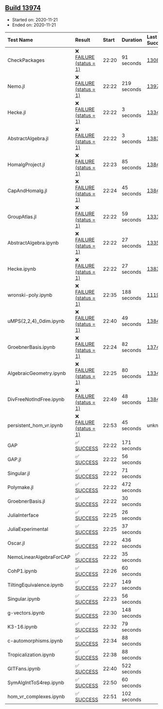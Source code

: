## [Build 13974](https://oscarci.mathematik.uni-kl.de/job/oscar/13974/)

* Started on: 2020-11-21
* Ended on: 2020-11-21

| Test Name    | Result | Start | Duration | Last Success | First Failure |
|:-------------|:-------|:------|:---------|:-------------|:--------------|
| CheckPackages | ❌ [FAILURE (status = 1)](https://oscarci.mathematik.uni-kl.de/job/oscar/13974/artifact/logs/build-13974/CheckPackages.log) | 22:20 | 91 seconds | [13085](https://oscarci.mathematik.uni-kl.de/job/oscar/13085/) | [13086](https://oscarci.mathematik.uni-kl.de/job/oscar/13086/) |
| Nemo.jl | ❌ [FAILURE (status = 1)](https://oscarci.mathematik.uni-kl.de/job/oscar/13974/artifact/logs/build-13974/Nemo.jl.log) | 22:22 | 219 seconds | [13973](https://oscarci.mathematik.uni-kl.de/job/oscar/13973/) | [13974](https://oscarci.mathematik.uni-kl.de/job/oscar/13974/) |
| Hecke.jl | ❌ [FAILURE (status = 1)](https://oscarci.mathematik.uni-kl.de/job/oscar/13974/artifact/logs/build-13974/Hecke.jl.log) | 22:22 | 3 seconds | [13341](https://oscarci.mathematik.uni-kl.de/job/oscar/13341/) | [13342](https://oscarci.mathematik.uni-kl.de/job/oscar/13342/) |
| AbstractAlgebra.jl | ❌ [FAILURE (status = 1)](https://oscarci.mathematik.uni-kl.de/job/oscar/13974/artifact/logs/build-13974/AbstractAlgebra.jl.log) | 22:22 | 3 seconds | [13837](https://oscarci.mathematik.uni-kl.de/job/oscar/13837/) | [13838](https://oscarci.mathematik.uni-kl.de/job/oscar/13838/) |
| HomalgProject.jl | ❌ [FAILURE (status = 1)](https://oscarci.mathematik.uni-kl.de/job/oscar/13974/artifact/logs/build-13974/HomalgProject.jl.log) | 22:23 | 85 seconds | [13845](https://oscarci.mathematik.uni-kl.de/job/oscar/13845/) | [13846](https://oscarci.mathematik.uni-kl.de/job/oscar/13846/) |
| CapAndHomalg.jl | ❌ [FAILURE (status = 1)](https://oscarci.mathematik.uni-kl.de/job/oscar/13974/artifact/logs/build-13974/CapAndHomalg.jl.log) | 22:24 | 45 seconds | [13845](https://oscarci.mathematik.uni-kl.de/job/oscar/13845/) | [13846](https://oscarci.mathematik.uni-kl.de/job/oscar/13846/) |
| GroupAtlas.jl | ❌ [FAILURE (status = 1)](https://oscarci.mathematik.uni-kl.de/job/oscar/13974/artifact/logs/build-13974/GroupAtlas.jl.log) | 22:22 | 59 seconds | [13311](https://oscarci.mathematik.uni-kl.de/job/oscar/13311/) | [13312](https://oscarci.mathematik.uni-kl.de/job/oscar/13312/) |
| AbstractAlgebra.ipynb | ❌ [FAILURE (status = 1)](https://oscarci.mathematik.uni-kl.de/job/oscar/13974/artifact/logs/build-13974/AbstractAlgebra.ipynb.log) | 22:22 | 27 seconds | [13355](https://oscarci.mathematik.uni-kl.de/job/oscar/13355/) | [13356](https://oscarci.mathematik.uni-kl.de/job/oscar/13356/) |
| Hecke.ipynb | ❌ [FAILURE (status = 1)](https://oscarci.mathematik.uni-kl.de/job/oscar/13974/artifact/logs/build-13974/Hecke.ipynb.log) | 22:22 | 27 seconds | [13837](https://oscarci.mathematik.uni-kl.de/job/oscar/13837/) | [13838](https://oscarci.mathematik.uni-kl.de/job/oscar/13838/) |
| wronski-poly.ipynb | ❌ [FAILURE (status = 1)](https://oscarci.mathematik.uni-kl.de/job/oscar/13974/artifact/logs/build-13974/wronski-poly.ipynb.log) | 22:35 | 188 seconds | [11192](https://oscarci.mathematik.uni-kl.de/job/oscar/11192/) | [11193](https://oscarci.mathematik.uni-kl.de/job/oscar/11193/) |
| uMPS(2,2,4)_0dim.ipynb | ❌ [FAILURE (status = 1)](https://oscarci.mathematik.uni-kl.de/job/oscar/13974/artifact/logs/build-13974/uMPS-2-2-4-_0dim.ipynb.log) | 22:40 | 49 seconds | [13841](https://oscarci.mathematik.uni-kl.de/job/oscar/13841/) | [13842](https://oscarci.mathematik.uni-kl.de/job/oscar/13842/) |
| GroebnerBasis.ipynb | ❌ [FAILURE (status = 1)](https://oscarci.mathematik.uni-kl.de/job/oscar/13974/artifact/logs/build-13974/GroebnerBasis.ipynb.log) | 22:24 | 82 seconds | [13748](https://oscarci.mathematik.uni-kl.de/job/oscar/13748/) | [13749](https://oscarci.mathematik.uni-kl.de/job/oscar/13749/) |
| AlgebraicGeometry.ipynb | ❌ [FAILURE (status = 1)](https://oscarci.mathematik.uni-kl.de/job/oscar/13974/artifact/logs/build-13974/AlgebraicGeometry.ipynb.log) | 22:25 | 80 seconds | [13341](https://oscarci.mathematik.uni-kl.de/job/oscar/13341/) | [13342](https://oscarci.mathematik.uni-kl.de/job/oscar/13342/) |
| DivFreeNotIndFree.ipynb | ❌ [FAILURE (status = 1)](https://oscarci.mathematik.uni-kl.de/job/oscar/13974/artifact/logs/build-13974/DivFreeNotIndFree.ipynb.log) | 22:49 | 48 seconds | [13845](https://oscarci.mathematik.uni-kl.de/job/oscar/13845/) | [13846](https://oscarci.mathematik.uni-kl.de/job/oscar/13846/) |
| persistent_hom_vr.ipynb | ❌ [FAILURE (status = 1)](https://oscarci.mathematik.uni-kl.de/job/oscar/13974/artifact/logs/build-13974/persistent_hom_vr.ipynb.log) | 22:53 | 45 seconds | unknown | unknown |
| GAP | ✅ [SUCCESS](https://oscarci.mathematik.uni-kl.de/job/oscar/13974/artifact/logs/build-13974/GAP.log) | 22:22 | 171 seconds |  |  |
| GAP.jl | ✅ [SUCCESS](https://oscarci.mathematik.uni-kl.de/job/oscar/13974/artifact/logs/build-13974/GAP.jl.log) | 22:22 | 56 seconds |  |  |
| Singular.jl | ✅ [SUCCESS](https://oscarci.mathematik.uni-kl.de/job/oscar/13974/artifact/logs/build-13974/Singular.jl.log) | 22:22 | 71 seconds |  |  |
| Polymake.jl | ✅ [SUCCESS](https://oscarci.mathematik.uni-kl.de/job/oscar/13974/artifact/logs/build-13974/Polymake.jl.log) | 22:22 | 472 seconds |  |  |
| GroebnerBasis.jl | ✅ [SUCCESS](https://oscarci.mathematik.uni-kl.de/job/oscar/13974/artifact/logs/build-13974/GroebnerBasis.jl.log) | 22:22 | 30 seconds |  |  |
| JuliaInterface | ✅ [SUCCESS](https://oscarci.mathematik.uni-kl.de/job/oscar/13974/artifact/logs/build-13974/JuliaInterface.log) | 22:25 | 26 seconds |  |  |
| JuliaExperimental | ✅ [SUCCESS](https://oscarci.mathematik.uni-kl.de/job/oscar/13974/artifact/logs/build-13974/JuliaExperimental.log) | 22:25 | 37 seconds |  |  |
| Oscar.jl | ✅ [SUCCESS](https://oscarci.mathematik.uni-kl.de/job/oscar/13974/artifact/logs/build-13974/Oscar.jl.log) | 22:22 | 436 seconds |  |  |
| NemoLinearAlgebraForCAP | ✅ [SUCCESS](https://oscarci.mathematik.uni-kl.de/job/oscar/13974/artifact/logs/build-13974/NemoLinearAlgebraForCAP.log) | 22:22 | 35 seconds |  |  |
| CohP1.ipynb | ✅ [SUCCESS](https://oscarci.mathematik.uni-kl.de/job/oscar/13974/artifact/logs/build-13974/CohP1.ipynb.log) | 22:26 | 60 seconds |  |  |
| TiltingEquivalence.ipynb | ✅ [SUCCESS](https://oscarci.mathematik.uni-kl.de/job/oscar/13974/artifact/logs/build-13974/TiltingEquivalence.ipynb.log) | 22:27 | 149 seconds |  |  |
| Singular.ipynb | ✅ [SUCCESS](https://oscarci.mathematik.uni-kl.de/job/oscar/13974/artifact/logs/build-13974/Singular.ipynb.log) | 22:23 | 56 seconds |  |  |
| g-vectors.ipynb | ✅ [SUCCESS](https://oscarci.mathematik.uni-kl.de/job/oscar/13974/artifact/logs/build-13974/g-vectors.ipynb.log) | 22:30 | 148 seconds |  |  |
| K3-16.ipynb | ✅ [SUCCESS](https://oscarci.mathematik.uni-kl.de/job/oscar/13974/artifact/logs/build-13974/K3-16.ipynb.log) | 22:32 | 79 seconds |  |  |
| c-automorphisms.ipynb | ✅ [SUCCESS](https://oscarci.mathematik.uni-kl.de/job/oscar/13974/artifact/logs/build-13974/c-automorphisms.ipynb.log) | 22:34 | 88 seconds |  |  |
| Tropicalization.ipynb | ✅ [SUCCESS](https://oscarci.mathematik.uni-kl.de/job/oscar/13974/artifact/logs/build-13974/Tropicalization.ipynb.log) | 22:38 | 88 seconds |  |  |
| GITFans.ipynb | ✅ [SUCCESS](https://oscarci.mathematik.uni-kl.de/job/oscar/13974/artifact/logs/build-13974/GITFans.ipynb.log) | 22:40 | 522 seconds |  |  |
| SymAlgIntToS4rep.ipynb | ✅ [SUCCESS](https://oscarci.mathematik.uni-kl.de/job/oscar/13974/artifact/logs/build-13974/SymAlgIntToS4rep.ipynb.log) | 22:50 | 60 seconds |  |  |
| hom_vr_complexes.ipynb | ✅ [SUCCESS](https://oscarci.mathematik.uni-kl.de/job/oscar/13974/artifact/logs/build-13974/hom_vr_complexes.ipynb.log) | 22:51 | 102 seconds |  |  |
